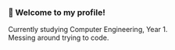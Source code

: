 ### 👋 Welcome to my profile!
Currently studying Computer Engineering, Year 1.   
Messing around trying to code.
